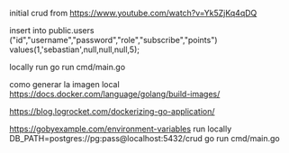 initial crud from https://www.youtube.com/watch?v=Yk5ZjKq4qDQ


insert into public.users ("id","username","password","role","subscribe","points") values(1,'sebastian',null,null,null,5);

locally run
 go run cmd/main.go

como generar la imagen local 
https://docs.docker.com/language/golang/build-images/

https://blog.logrocket.com/dockerizing-go-application/

https://gobyexample.com/environment-variables
run locally DB_PATH=postgres://pg:pass@localhost:5432/crud go run cmd/main.go
